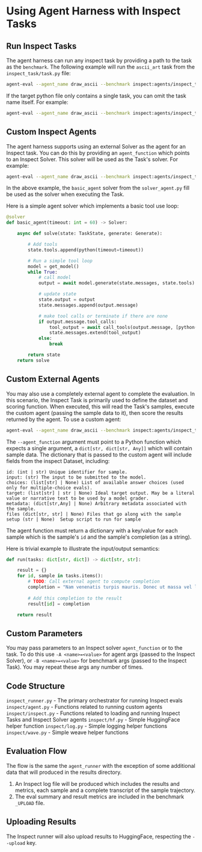 # Using Agent Harness with Inspect Tasks

## Run Inspect Tasks

The agent harness can run any inspect task by providing a path to the task as the `benchmark`. The following example will
run the `ascii_art` task from the `inspect_task/task.py` file:

```bash
agent-eval --agent_name draw_ascii --benchmark inspect:agents/inspect_task/task.py@ascii_art --model openai/gpt-4o 
```

If the target python file only contains a single task, you can omit the task name itself. For example:

```bash
agent-eval --agent_name draw_ascii --benchmark inspect:agents/inspect_task/task.py --model openai/gpt-4o 
```

## Custom Inspect Agents

The agent harness supports using an external Solver as the agent for an Inspect task. You can do this by providing an `agent_function` which points to an Inspect Solver. This solver will be used as the Task's solver. For example:

```bash
agent-eval --agent_name draw_ascii --benchmark inspect:agents/inspect_task/task.py@ascii_art --model openai/gpt-4o --agent_dir agents/inspect_task --agent_function solver_agent.basic_agent
```

In the above example, the `basic_agent` solver from the `solver_agent.py` fill be used as the solver when executing the Task.

Here is a simple agent solver which implements a basic tool use loop:

```python
@solver
def basic_agent(timeout: int = 60) -> Solver:

    async def solve(state: TaskState, generate: Generate):

        # Add tools
        state.tools.append(python(timeout=timeout))

        # Run a simple tool loop
        model = get_model()
        while True:
            # call model
            output = await model.generate(state.messages, state.tools)

            # update state
            state.output = output
            state.messages.append(output.message)

            # make tool calls or terminate if there are none
            if output.message.tool_calls:
                tool_output = await call_tools(output.message, [python(timeout=timeout)])
                state.messages.extend(tool_output)
            else:
                break

        return state
    return solve
```

## Custom External Agents

You may also use a completely external agent to complete the evaluation. In this scenario, the Inspect Task is primarily used to define the dataset and scoring function. When executed, this will read the Task's samples, execute the custom agent (passing the sample data to it), then score the results returned by the agent. To use a custom agent:

```bash
agent-eval --agent_name draw_ascii --benchmark inspect:agents/inspect_task/task.py@ascii_art --model openai/gpt-4o --agent_dir agents/inspect_task --agent_function custom_agent.run
```

The `--agent_function` argument must point to a Python function which expects a single argument, a `dict[str, dict[str, Any]]` which will contain sample data. The dictionary that is passed to the custom agent will include fields from the inspect Dataset, including:

```
id: (int | str) Unique identifier for sample.
input: (str) The input to be submitted to the model.
choices: (list[str] | None) List of available answer choices (used only for multiple-choice evals).
target: (list[str] | str | None) Ideal target output. May be a literal value or narrative text to be used by a model grader.
metadata: (dict[str,Any] | None) Arbitrary metadata associated with the sample.
files (dict[str, str] | None) Files that go along with the sample
setup (str | None)  Setup script to run for sample
```

The agent function must return a dictionary with a key/value for each sample which is the sample's `id` and the sample's completion (as a string).

Here is trivial example to illustrate the input/output semantics:

```python
def run(tasks: dict[str, dict]) -> dict[str, str]:

    result = {}
    for id, sample in tasks.items():
        # TODO: Call external agent to compute completion
        completion = "Nam venenatis turpis mauris. Donec ut massa vel lacus maximus placerat."
        
        # Add this completion to the result
        result[id] = completion

    return result
```

## Custom Parameters

You may pass parameters to an Inspect solver `agent_function` or to the task. To do this use `-A <name>=<value>` for agent args (passed to the Inspect Solver), or `-B <name>=<value>` for benchmark args (passed to the Inspect Task). You may repeat these args any number of times.


## Code Structure

`inspect_runner.py` - The primary orchestrator for running Inspect evals
`inspect/agent.py` - Functions related to running custom agents
`inspect/inspect.py` - Functions related to loading and running Inspect Tasks and Inspect Solver agents
`inspect/hf.py` - Simple HuggingFace helper function
`inspect/log.py` - Simple logging helper functions
`inspect/wave.py` - Simple weave helper functions

## Evaluation Flow

The flow is the same the `agent_runner` with the exception of some additional data that will produced in the results directory. 

1) An Inspect log file will be produced which includes the results and metrics, each sample and a complete transcript of the sample trajectory.
2) The eval summary and result metrics are included in the benchmark `_UPLOAD` file.

## Uploading Results

The Inspect runner will also upload results to HuggingFace, respecting the `--upload` key.